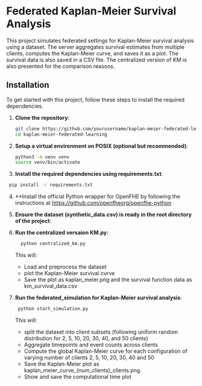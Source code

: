 #  Federated Kaplan-Meier Survival Analysis 

This project simulates federated settings for Kaplan-Meier survival analysis using a dataset. 
The server aggregates survival estimates from multiple clients, computes the Kaplan-Meier curve, 
and saves it as a plot. The survival data is also saved in a CSV file.
The centralized version of KM is also presented for the comparison reasons. 

## Installation

To get started with this project, follow these steps to install the required dependencies.

1. **Clone the repository**:

   ```bash
   git clone https://github.com/yourusername/kaplan-meier-federated-learning.git
   cd kaplan-meier-federated-learning 
2. **Setup a virtual environment on POSIX (optional but recommended)**:

   ```bash
   python3 -m venv venv
   source venv/bin/activate

3. **Install the required dependencies using requirements.txt**:
   
  ```bash
   pip install -r requirements.txt
```
4. **Install the official Python wrapper for OpenFHE by following the instructions at https://github.com/openfheorg/openfhe-python

5. **Ensure the dataset (synthetic_data.csv) is ready in the root directory of the project**: 

6. **Run the centralized versaion KM.py**:
   ```bash
     python centralized_km.py
   ```
   This will:
   - Load and preprocess the dataset
   - plot the Kaplan-Meier survival curve
   - Save the plot as kaplan_meier.png and the survival function data as km_survival_data.csv
  
7. **Run the federated_simulation for Kaplan-Meier survival analysis**:
    ```bash
     python start_simulation.py
   ```
    This will:
   - split the dataset into client subsets (following uniform random distribution for 2, 5, 10, 20, 30, 40, and 50 clients)
   - Aggregate timepoints and event counts across clients
   - Compute the global Kaplan-Meier curve for each configuration of varying number of clients 2, 5, 10, 20, 30, 40 and 50
   - Save the Kaplan-Meier plot as kaplan_meier_curve_{num_clients}_clients.png.
   - Show and save the computational time plot



     
